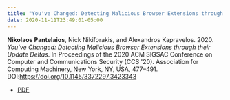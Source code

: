 ```yaml
---
title: "You've Changed: Detecting Malicious Browser Extensions through their Update Deltas"
date: 2020-11-11T23:49:01-05:00
---
```


<a> **Nikolaos Pantelaios**, Nick Nikiforakis, and Alexandros Kapravelos. 2020. *You've Changed: Detecting Malicious Browser Extensions through their Update Deltas*. In Proceedings of the 2020 ACM SIGSAC Conference on Computer and Communications Security (CCS '20). Association for Computing Machinery, New York, NY, USA, 477–491. DOI:https://doi.org/10.1145/3372297.3423343</a> 

* [PDF](/pdfs/youve_changed.pdf)

<!---

 <a style="background-color:blue" src="/pdfs/youve_changed.pdf">[PDF]</a>
-->

<!-- {{< embed-pdf url="pdfs/youve_changed.pdf" >}} -->